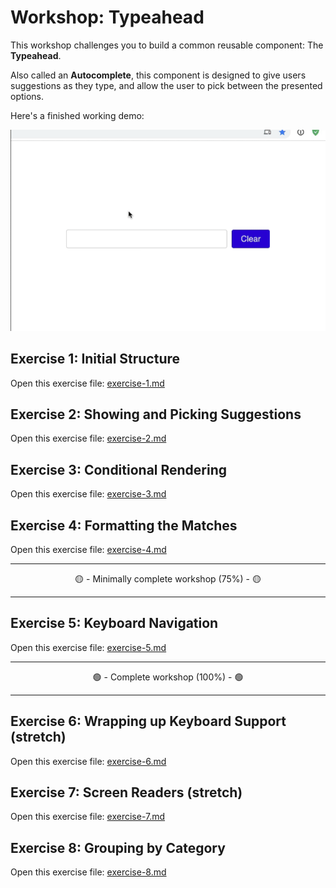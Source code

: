 # Workshop: Typeahead

This workshop challenges you to build a common reusable component: The **Typeahead**.

Also called an **Autocomplete**, this component is designed to give users suggestions as they type, and allow the user to pick between the presented options.

Here's a finished working demo:

![working demo](./__lecture/assets/typeahead-mouse-demo.gif)

## Exercise 1: Initial Structure

Open this exercise file: [exercise-1.md](__workshop/exercise-1.md)

## Exercise 2: Showing and Picking Suggestions

Open this exercise file: [exercise-2.md](__workshop/exercise-2.md)

## Exercise 3: Conditional Rendering

Open this exercise file: [exercise-3.md](__workshop/exercise-3.md)

## Exercise 4: Formatting the Matches

Open this exercise file: [exercise-4.md](__workshop/exercise-4.md)

---

<center>🟡 - Minimally complete workshop (75%) - 🟡</center>

---

## Exercise 5: Keyboard Navigation

Open this exercise file: [exercise-5.md](__workshop/exercise-5.md)

---

<center>🟢 - Complete workshop (100%) - 🟢</center>

---

## Exercise 6: Wrapping up Keyboard Support (stretch)

Open this exercise file: [exercise-6.md](__workshop/exercise-6.md)

## Exercise 7: Screen Readers (stretch)

Open this exercise file: [exercise-7.md](__workshop/exercise-7.md)

## Exercise 8: Grouping by Category

Open this exercise file: [exercise-8.md](__workshop/exercise-8.md)
